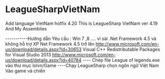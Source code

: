 LeagueSharpVietNam
==================

Add language  VietNam hotfix 4.20 
This is LeagueSharp VietNam ver 4.19 And My Assemblies

-----------Hướng dẫn
Yêu cầu : Win 7 ,8 .... vì sài .Net Framework 4.5 và không hỗ trợ XP 
Net Framework 4.5 trở lên
http://www.microsoft.com/en-us/download/details.aspx?id=30653
Visual C++ Redistributable Packages for Visual Studio 2013
http://www.microsoft.com/en-us/download/details.aspx?id=40784
---- Chép file League of legends.exe vào thư mục lolvn/Game
----Chạy LeagueSharp chọn ngôn ngữ Việt Nam 
Vào game và chiến
